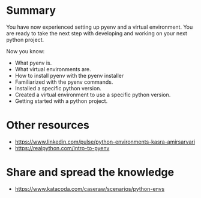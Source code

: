 # Summary

You have now experienced setting up pyenv and a virtual environment. You are ready to take the next step with developing and working on your next python project.

Now you know:

- What pyenv is.
- What virtual environments are.
- How to install pyenv with the pyenv installer
- Familiarized with the pyenv commands.
- Installed a specific python version.
- Created a virtual environment to use a specific python version.
- Getting started with a python project.

# Other resources

- https://www.linkedin.com/pulse/python-environments-kasra-amirsarvari
- https://realpython.com/intro-to-pyenv

# Share and spread the knowledge

- https://www.katacoda.com/caseraw/scenarios/python-envs

